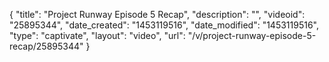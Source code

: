 {
    "title": "Project Runway Episode 5 Recap",
    "description": "",
    "videoid": "25895344",
    "date_created": "1453119516",
    "date_modified": "1453119516",
    "type": "captivate",
    "layout": "video",
    "url": "\/v\/project-runway-episode-5-recap\/25895344"
}
